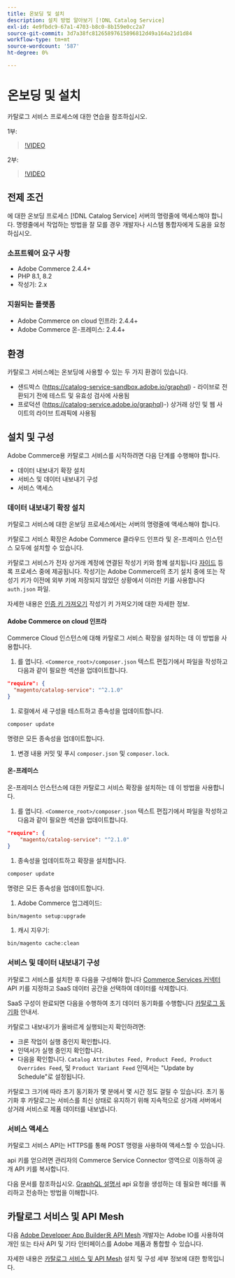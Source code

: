 ```yaml
---
title: 온보딩 및 설치
description: 설치 방법 알아보기 [!DNL Catalog Service]
exl-id: 4e9fbdc9-67a1-4703-b8c0-8b159e0cc2a7
source-git-commit: 3d7a38fc81265897615896812d49a164a21d1d84
workflow-type: tm+mt
source-wordcount: '587'
ht-degree: 0%

---
```


# 온보딩 및 설치

카탈로그 서비스 프로세스에 대한 연습을 참조하십시오.

1부:

>[!VIDEO](https://video.tv.adobe.com/v/3415599)

2부:

>[!VIDEO](https://video.tv.adobe.com/v/3415600)

## 전제 조건

에 대한 온보딩 프로세스 [!DNL Catalog Service] 서버의 명령줄에 액세스해야 합니다. 명령줄에서 작업하는 방법을 잘 모를 경우 개발자나 시스템 통합자에게 도움을 요청하십시오.

### 소프트웨어 요구 사항

- Adobe Commerce 2.4.4+
- PHP 8.1, 8.2
- 작성기: 2.x

### 지원되는 플랫폼

- Adobe Commerce on cloud 인프라: 2.4.4+
- Adobe Commerce 온-프레미스: 2.4.4+

## 환경

카탈로그 서비스에는 온보딩에 사용할 수 있는 두 가지 환경이 있습니다.

- 샌드박스 (https://catalog-service-sandbox.adobe.io/graphql) - 라이브로 전환되기 전에 테스트 및 유효성 검사에 사용됨
- 프로덕션 (https://catalog-service.adobe.io/graphql)-) 상거래 상인 및 웹 사이트의 라이브 트래픽에 사용됨

## 설치 및 구성

Adobe Commerce용 카탈로그 서비스를 시작하려면 다음 단계를 수행해야 합니다.

- 데이터 내보내기 확장 설치
- 서비스 및 데이터 내보내기 구성
- 서비스 액세스

### 데이터 내보내기 확장 설치

카탈로그 서비스에 대한 온보딩 프로세스에서는 서버의 명령줄에 액세스해야 합니다.

카탈로그 서비스 확장은 Adobe Commerce 클라우드 인프라 및 온-프레미스 인스턴스 모두에 설치할 수 있습니다.

카탈로그 서비스가 전자 상거래 계정에 연결된 작성기 키와 함께 설치됩니다 [자이드](https://developer.adobe.com/commerce/marketplace/guides/sellers/profile-personal/#field-descriptions) 등록 프로세스 중에 제공됩니다. 작성기는 Adobe Commerce의 초기 설치 중에 또는 작성기 키가 이전에 외부 키에 저장되지 않았던 상황에서 이러한 키를 사용합니다 `auth.json` 파일.

자세한 내용은 [인증 키 가져오기](https://experienceleague.adobe.com/docs/commerce-operations/installation-guide/prerequisites/authentication-keys.html) 작성기 키 가져오기에 대한 자세한 정보.

#### Adobe Commerce on cloud 인프라

Commerce Cloud 인스턴스에 대해 카탈로그 서비스 확장을 설치하는 데 이 방법을 사용합니다.

1. 를 엽니다. `<Commerce_root>/composer.json` 텍스트 편집기에서 파일을 작성하고 다음과 같이 필요한 섹션을 업데이트합니다.

```json
"require": {
  "magento/catalog-service": "^2.1.0"
}
```

1. 로컬에서 새 구성을 테스트하고 종속성을 업데이트합니다.

```bash
composer update
```

명령은 모든 종속성을 업데이트합니다.

1. 변경 내용 커밋 및 푸시 `composer.json` 및 `composer.lock`.

#### 온-프레미스

온-프레미스 인스턴스에 대한 카탈로그 서비스 확장을 설치하는 데 이 방법을 사용합니다.

1. 를 엽니다. `<Commerce_root>/composer.json` 텍스트 편집기에서 파일을 작성하고 다음과 같이 필요한 섹션을 업데이트합니다.

```json
"require": {
    "magento/catalog-service": "^2.1.0"
}
```

1. 종속성을 업데이트하고 확장을 설치합니다.

```bash
composer update
```

명령은 모든 종속성을 업데이트합니다.

1. Adobe Commerce 업그레이드:

```bash
bin/magento setup:upgrade
```

1. 캐시 지우기:

```bash
bin/magento cache:clean
```

### 서비스 및 데이터 내보내기 구성

카탈로그 서비스를 설치한 후 다음을 구성해야 합니다 [Commerce Services 커넥터](https://experienceleague.adobe.com/docs/commerce-merchant-services/user-guides/integration-services/saas.html#apikey) API 키를 지정하고 SaaS 데이터 공간을 선택하여 데이터를 삭제합니다.

SaaS 구성이 완료되면 다음을 수행하여 초기 데이터 동기화를 수행합니다 [카탈로그 동기화](https://experienceleague.adobe.com/docs/commerce-merchant-services/user-guides/data-services/catalog-sync.html) 안내서.

카탈로그 내보내기가 올바르게 실행되는지 확인하려면:

- 크론 작업이 실행 중인지 확인합니다.
- 인덱서가 실행 중인지 확인합니다.
- 다음을 확인합니다. `Catalog Attributes Feed, Product Feed, Product Overrides Feed`, 및 `Product Variant Feed` 인덱서는 &quot;Update by Schedule&quot;로 설정됩니다.

카탈로그 크기에 따라 초기 동기화가 몇 분에서 몇 시간 정도 걸릴 수 있습니다. 초기 동기화 후 카탈로그는 서비스를 최신 상태로 유지하기 위해 지속적으로 상거래 서버에서 상거래 서비스로 제품 데이터를 내보냅니다.

### 서비스 액세스

카탈로그 서비스 API는 HTTPS를 통해 POST 명령을 사용하여 액세스할 수 있습니다.

api 키를 얻으려면 관리자의 Commerce Service Connector 영역으로 이동하여 공개 API 키를 복사합니다.

다음 문서를 참조하십시오. [GraphQL 설명서](https://developer.adobe.com/commerce/webapi/graphql/) api 요청을 생성하는 데 필요한 헤더를 쿼리하고 전송하는 방법을 이해합니다.

## 카탈로그 서비스 및 API Mesh

다음 [Adobe Developer App Builder용 API Mesh](https://developer.adobe.com/graphql-mesh-gateway/gateway/overview/) 개발자는 Adobe IO를 사용하여 개인 또는 타사 API 및 기타 인터페이스를 Adobe 제품과 통합할 수 있습니다.

자세한 내용은  [카탈로그 서비스 및 API Mesh](mesh.md) 설치 및 구성 세부 정보에 대한 항목입니다.
